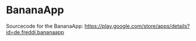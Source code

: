 # BananaApp
Sourcecode for the BananaApp: https://play.google.com/store/apps/details?id=de.freddi.bananaapp
